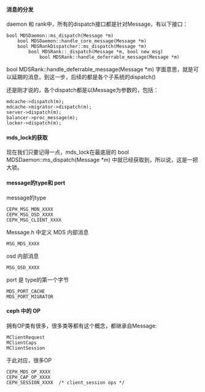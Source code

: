 #### 消息的分发

daemon 和 rank中，所有的dispatch接口都是针对Message，有以下接口：

    bool MDSDaemon::ms_dispatch(Message *m)
        bool MDSDaemon::handle_core_message(Message *m) 
        bool MDSRankDispatcher::ms_dispatch(Message *m)
            bool MDSRank::_dispatch(Message *m, bool new_msg)
                bool MDSRank::handle_deferrable_message(Message *m)
                
bool MDSRank::handle_deferrable_message(Message *m) 字面意思，就是可以延期的消息，到这一步，后续的都是各个子系统的dispatch()

还是刚才说的，各个dispatch都是以Message为参数的，包括：

    mdcache->dispatch(m);
    mdcache->migrator->dispatch(m);
    server->dispatch(m);
    balancer->proc_message(m);
    locker->dispatch(m);

#### mds_lock的获取

  现在我们只要记得一点，mds_lock在最底层的 bool MDSDaemon::ms_dispatch(Message \*m) 中就已经获取到，所以说，这是一把大锁。
  
  
#### message的type和 port 

message的type

    CEPH_MSG_MON_XXXX
    CEPH_MSG_OSD_XXXX
    CEPH_MSG_CLIENT_XXXX

Message.h 中定义
MDS 内部消息

    MSG_MDS_XXXX

osd 内部消息

    MSG_OSD_XXXX

port 是 type的第一个字节

    MDS_PORT_CACHE
    MDS_PORT_MIGRATOR

#### ceph 中的 OP

拥有OP类有很多，很多类等都有这个概念，都继承自Message:

    MClientRequest
    MClientCaps
    MClientSession 


于此对应，很多OP

    CEPH_MDS_OP_XXXX 
    CEPH_CAP_OP_XXXX
    CEPH_SESSION_XXXX  /* client_session ops */
